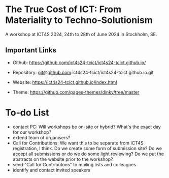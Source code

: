 
# The True Cost of ICT: From Materiality to Techno-Solutionism

A workshop at ICT4S 2024, 24th to 28th of June 2024 in Stockholm, SE.


## Important Links

- Github: https://github.com/ict4s24-tcict/ict4s24-tcict.github.io/
- Repository: git@github.com:ict4s24-tcict/ict4s24-tcict.github.io.git
- Website: https://ict4s24-tcict.github.io/index.html

- Theme: https://github.com/pages-themes/dinky/tree/master


# To-do List

- contact PC: Will workshops be on-site or hybrid? What's the exact day for
  our workshop?
- extend team of organisers?
- Call for Contributions: We want this to be separate from ICT4S
  registration, I think. Do we create some form of submission site? Do we
accept all submissions or do we do some light reviewing? Do we put the
abstracts on the website prior to the workshop?
- send "Call for Contributons" to mailing lists and colleagues
- identify and contact invited speakers



